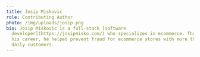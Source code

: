 ```yaml
---
title: Josip Miskovic
role: Contributing Author
photo: /img/uploads/josip.png
bio: Josip Miskovic is a full-stack [software
  developer](https://josipmisko.com/) who specializes in ecommerce. Throughout
  his career, he helped prevent fraud for ecommerce stores with more than 10,000
  daily customers.
---
```

